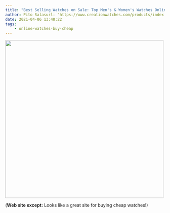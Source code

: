 ```yaml
---
title: "Best Selling Watches on Sale: Top Men's & Women's Watches Online"
author: Pito Salasurl: "https://www.creationwatches.com/products/index.php?main_page=products_bestseller_week" cover: "https://cdn.creationwatches.com/products/images/SKX007J1.jpg" 
date: 2021-04-06 13:40:22
tags:
    - online-watches-buy-cheap
---
```

<img src=https://cdn.creationwatches.com/products/images/SKX007J1.jpg width="500">



(**Web site except:** Looks like a great site for buying cheap watches!) 
